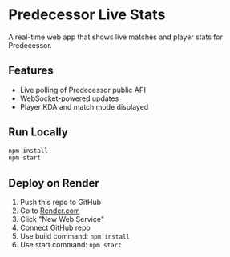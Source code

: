# Predecessor Live Stats

A real-time web app that shows live matches and player stats for Predecessor.

## Features
- Live polling of Predecessor public API
- WebSocket-powered updates
- Player KDA and match mode displayed

## Run Locally
```bash
npm install
npm start
```

## Deploy on Render
1. Push this repo to GitHub
2. Go to [Render.com](https://render.com)
3. Click "New Web Service"
4. Connect GitHub repo
5. Use build command: `npm install`
6. Use start command: `npm start`